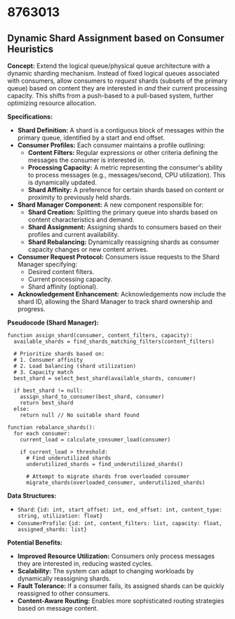 # 8763013

## Dynamic Shard Assignment based on Consumer Heuristics

**Concept:** Extend the logical queue/physical queue architecture with a dynamic sharding mechanism. Instead of fixed logical queues associated with consumers, allow consumers to *request* shards (subsets of the primary queue) based on content they are interested in *and* their current processing capacity. This shifts from a push-based to a pull-based system, further optimizing resource allocation.

**Specifications:**

*   **Shard Definition:** A shard is a contiguous block of messages within the primary queue, identified by a start and end offset.
*   **Consumer Profiles:** Each consumer maintains a profile outlining:
    *   **Content Filters:**  Regular expressions or other criteria defining the messages the consumer is interested in.
    *   **Processing Capacity:** A metric representing the consumer's ability to process messages (e.g., messages/second, CPU utilization). This is dynamically updated.
    *   **Shard Affinity:** A preference for certain shards based on content or proximity to previously held shards.
*   **Shard Manager Component:** A new component responsible for:
    *   **Shard Creation:** Splitting the primary queue into shards based on content characteristics and demand.
    *   **Shard Assignment:** Assigning shards to consumers based on their profiles and current availability.
    *   **Shard Rebalancing:**  Dynamically reassigning shards as consumer capacity changes or new content arrives.
*   **Consumer Request Protocol:** Consumers issue requests to the Shard Manager specifying:
    *   Desired content filters.
    *   Current processing capacity.
    *   Shard affinity (optional).
*   **Acknowledgement Enhancement:** Acknowledgements now include the shard ID, allowing the Shard Manager to track shard ownership and progress.

**Pseudocode (Shard Manager):**

```
function assign_shard(consumer, content_filters, capacity):
  available_shards = find_shards_matching_filters(content_filters)
  
  # Prioritize shards based on:
  # 1. Consumer affinity
  # 2. Load balancing (shard utilization)
  # 3. Capacity match
  best_shard = select_best_shard(available_shards, consumer)
  
  if best_shard != null:
    assign_shard_to_consumer(best_shard, consumer)
    return best_shard
  else:
    return null // No suitable shard found
  
function rebalance_shards():
  for each consumer:
    current_load = calculate_consumer_load(consumer)
    
    if current_load > threshold:
      # Find underutilized shards
      underutilized_shards = find_underutilized_shards()
      
      # Attempt to migrate shards from overloaded consumer
      migrate_shards(overloaded_consumer, underutilized_shards)
```

**Data Structures:**

*   `Shard`: `{id: int, start_offset: int, end_offset: int, content_type: string, utilization: float}`
*   `ConsumerProfile`: `{id: int, content_filters: list, capacity: float, assigned_shards: list}`

**Potential Benefits:**

*   **Improved Resource Utilization:** Consumers only process messages they are interested in, reducing wasted cycles.
*   **Scalability:** The system can adapt to changing workloads by dynamically reassigning shards.
*   **Fault Tolerance:**  If a consumer fails, its assigned shards can be quickly reassigned to other consumers.
*   **Content-Aware Routing:** Enables more sophisticated routing strategies based on message content.